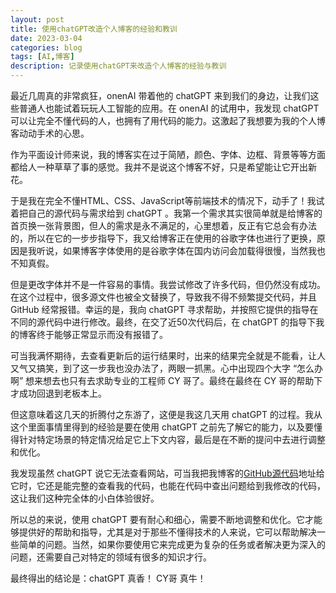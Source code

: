 ```yaml
---
layout: post
title: 使用chatGPT改造个人博客的经验和教训
date: 2023-03-04
categories: blog
tags: [AI,博客]
description: 记录使用chatGPT来改造个人博客的经验与教训
---
```


最近几周真的非常疯狂，onenAI 带着他的 chatGPT 来到我们的身边，让我们这些普通人也能试着玩玩人工智能的应用。在 onenAI 的试用中，我发现 chatGPT 可以让完全不懂代码的人，也拥有了用代码的能力。这激起了我想要为我的个人博客动动手术的心思。

作为平面设计师来说，我的博客实在过于简陋，颜色、字体、边框、背景等等方面都给人一种草草了事的感觉。我并不是说这个博客不好，只是希望能让它开出新花。

于是我在完全不懂HTML、CSS、JavaScript等前端技术的情况下，动手了！我试着把自己的源代码与需求给到 chatGPT 。我第一个需求其实很简单就是给博客的首页换一张背景图，但人的需求是永不满足的，心里想着，反正有它总会有办法的，所以在它的一步步指导下，我又给博客正在使用的谷歌字体也进行了更换，原因是我听说，如果博客字体使用的是谷歌字体在国内访问会加载得很慢，当然我也不知真假。

但是更改字体并不是一件容易的事情。我尝试修改了许多代码，但仍然没有成功。在这个过程中，很多源文件也被全文替换了，导致我不得不频繁提交代码，并且 GitHub 经常报错。幸运的是，我向 chatGPT 寻求帮助，并按照它提供的指导在不同的源代码中进行修改。最终，在交了近50次代码后，在 chatGPT 的指导下我的博客终于能够正常显示而没有报错了。

可当我满怀期待，去查看更新后的运行结果时，出来的结果完全就是不能看，让人又气又搞笑，到了这一步我也没办法了，两眼一抓黑。心中出现四个大字 “怎么办啊” 想来想去也只有去求助专业的工程师 CY 哥了。最终在最终在 CY 哥的帮助下才成功回退到老板本上。

但这意味着这几天的折腾付之东游了，这便是我这几天用 chatGPT 的过程。我从这个里面事情里得到的经验是要在使用 chatGPT 之前先了解它的能力，以及要懂得针对特定场景的特定情况给足它上下文内容，最后是在不断的提问中去进行调整和优化。

我发现虽然 chatGPT 说它无法查看网站，可当我把我博客的[GitHub源代码](https://github.com/xiahibb/xiahibb.github.io )地址给它时，它还是能完整的查看我的代码，也能在代码中查出问题给到我修改的代码，这让我们这种完全体的小白体验很好。

所以总的来说，使用 chatGPT 要有耐心和细心，需要不断地调整和优化。它才能够提供好的帮助和指导，尤其是对于那些不懂得技术的人来说，它可以帮助解决一些简单的问题。当然，如果你要使用它来完成更为复杂的任务或者解决更为深入的问题，还需要自己对特定的领域有很多的知识才行。

最终得出的结论是：chatGPT 真香！ CY哥 真牛！
